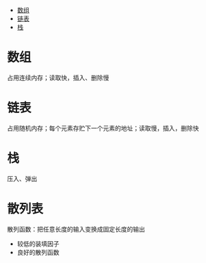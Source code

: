 * [数组](#数组)
* [链表](#链表)
* [栈](#栈)

# 数组 #
占用连续内存；读取快，插入、删除慢
# 链表 #
占用随机内存；每个元素存贮下一个元素的地址；读取慢，插入，删除快
# 栈 #
压入、弹出
# 散列表 #
散列函数：把任意长度的输入变换成固定长度的输出
  - 较低的装填因子
  - 良好的散列函数